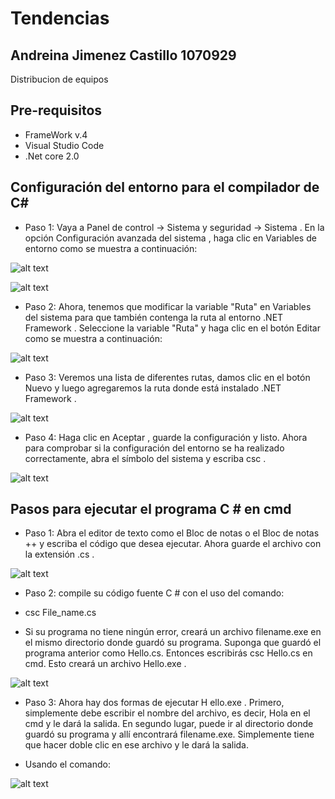 # Tendencias

## Andreina Jimenez Castillo 1070929

Distribucion de equipos
## Pre-requisitos

 * FrameWork v.4
 * Visual Studio Code
 * .Net core 2.0

## Configuración del entorno para el compilador de C#
 
 * Paso 1: Vaya a Panel de control -> Sistema y seguridad -> Sistema . En la opción Configuración avanzada del sistema , haga clic en Variables de entorno como se muestra a continuación:


![alt text](https://media.geeksforgeeks.org/wp-content/uploads/20200121161603/System-Setting.jpg "Panel de control -> Sistema y seguridad -> Sistema")

![alt text](https://media.geeksforgeeks.org/wp-content/uploads/20200121161557/Environment-variable-setup-01.jpg "Enviroment variable")

* Paso 2: Ahora, tenemos que modificar la variable "Ruta" en Variables del sistema para que también contenga la ruta al entorno .NET Framework . Seleccione la variable "Ruta" y haga clic en el botón Editar como se muestra a continuación:

![alt text](https://media.geeksforgeeks.org/wp-content/uploads/20200121164500/Environment-variable-setup-02-1.jpg "Enviroment variable")

* Paso 3: Veremos una lista de diferentes rutas, damos clic en el botón Nuevo y luego agregaremos la ruta donde está instalado .NET Framework .

![alt text](https://media.geeksforgeeks.org/wp-content/uploads/20200129133525/C-Command-Prompt-Environment-Setup.jpg "Enviroment variable")

 * Paso 4: Haga clic en Aceptar , guarde la configuración y listo. Ahora para comprobar si la configuración del entorno se ha realizado correctamente, abra el símbolo del sistema y escriba csc .


![alt text](https://media.geeksforgeeks.org/wp-content/uploads/20200129133648/C-Command-Prompt-02.jpg "Enviroment variable")

## Pasos para ejecutar el programa C # en cmd

* Paso 1: Abra el editor de texto como el Bloc de notas o el Bloc de notas ++ y escriba el código que desea ejecutar. Ahora guarde el archivo con la extensión .cs .

 ![alt text](https://media.geeksforgeeks.org/wp-content/uploads/20200129134015/C-Command-Prompt-00.jpg "Editor de notas")

* Paso 2: compile su código fuente C # con el uso del comando:

- csc File_name.cs

* Si su programa no tiene ningún error, creará un archivo filename.exe en el mismo directorio donde guardó su programa. Suponga que guardó el programa anterior como Hello.cs. Entonces escribirás csc Hello.cs en cmd. Esto creará un archivo Hello.exe .


![alt text](https://media.geeksforgeeks.org/wp-content/uploads/20200129134017/C-Command-Prompt-03.jpg "Editor de notas")

* Paso 3: Ahora hay dos formas de ejecutar H ello.exe . Primero, simplemente debe escribir el nombre del archivo, es decir, Hola en el cmd y le dará la salida. En segundo lugar, puede ir al directorio donde guardó su programa y allí encontrará filename.exe. Simplemente tiene que hacer doble clic en ese archivo y le dará la salida.

- Usando el comando:

![alt text](https://media.geeksforgeeks.org/wp-content/uploads/20200129134018/C-Command-Prompt-04.jpg " Linea de comandos")


